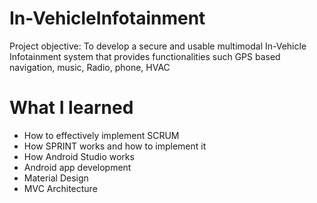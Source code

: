 # In-VehicleInfotainment
Project objective: To develop a secure and usable multimodal In-Vehicle Infotainment system that provides functionalities such GPS based navigation, music, Radio, phone, HVAC
# What I learned
* How to effectively implement SCRUM
* How SPRINT works and how to implement it
* How Android Studio works
* Android app development
* Material Design
* MVC Architecture
